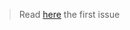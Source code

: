 > Read [here](https://github.com/blazaropinto/Eco-equality/blob/main/Eco-Equality%20Newsletter%20mock%20up.pdf) the first issue
